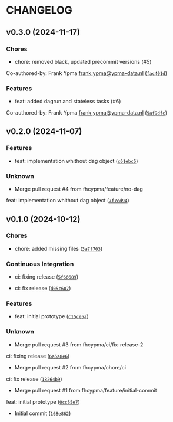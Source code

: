# CHANGELOG


## v0.3.0 (2024-11-17)

### Chores

* chore: removed black, updated precommit versions (#5)

Co-authored-by: Frank Ypma <frank.ypma@ypma-data.nl> ([`fac401d`](https://github.com/fhcypma/ydag/commit/fac401de7686b2f23a03c6d02e05527fa46caa68))

### Features

* feat: added dagrun and stateless tasks (#6)

Co-authored-by: Frank Ypma <frank.ypma@ypma-data.nl> ([`9af9dfc`](https://github.com/fhcypma/ydag/commit/9af9dfc96dc85a1376daf6442375f5e22301aa07))


## v0.2.0 (2024-11-07)

### Features

* feat: implementation whithout dag object ([`c61ebc5`](https://github.com/fhcypma/ydag/commit/c61ebc5f27ad5d33c6965b69c606f552aa1a8c7b))

### Unknown

* Merge pull request #4 from fhcypma/feature/no-dag

feat: implementation whithout dag object ([`7f7cd94`](https://github.com/fhcypma/ydag/commit/7f7cd947503fc8d693c9e1ca74641c01d8fe0fa8))


## v0.1.0 (2024-10-12)

### Chores

* chore: added missing files ([`3a7f703`](https://github.com/fhcypma/ydag/commit/3a7f7035def77ae0b554b2456d81ab2560f956d2))

### Continuous Integration

* ci: fixing release ([`5f66689`](https://github.com/fhcypma/ydag/commit/5f66689c06e0c64229407faebb1fb7143369f436))

* ci: fix release ([`d05c607`](https://github.com/fhcypma/ydag/commit/d05c6075e26953ad1f8fddea9d44662802224c24))

### Features

* feat: initial prototype ([`c15ce5a`](https://github.com/fhcypma/ydag/commit/c15ce5aed9e0e9029c611c1371fa3c125c5d60f4))

### Unknown

* Merge pull request #3 from fhcypma/ci/fix-release-2

ci: fixing release ([`6a5a8e6`](https://github.com/fhcypma/ydag/commit/6a5a8e6c60980b05c1a37c7e0e633f4cb13e2fc1))

* Merge pull request #2 from fhcypma/chore/ci

ci: fix release ([`18264b9`](https://github.com/fhcypma/ydag/commit/18264b944a2b76630a79c7504464a8c94d4b5d5f))

* Merge pull request #1 from fhcypma/feature/initial-commit

feat: initial prototype ([`0cc55e7`](https://github.com/fhcypma/ydag/commit/0cc55e752cac6eafd0ef4e85af375b3a6c2e7981))

* Initial commit ([`168e862`](https://github.com/fhcypma/ydag/commit/168e862e9368eb97e5d971def86bb1e724f6c71d))
